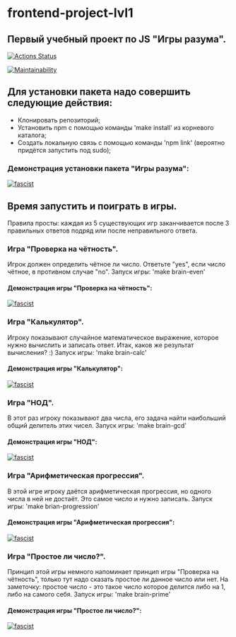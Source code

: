 # frontend-project-lvl1
## Первый учебный проект по JS "Игры разума".

[![Actions Status](https://github.com/alice-shamaeva/frontend-project-44/workflows/hexlet-check/badge.svg)](https://github.com/alice-shamaeva/frontend-project-44/actions)

[![Maintainability](https://api.codeclimate.com/v1/badges/e14b05ec1a31ce6ed8a6/maintainability)](https://codeclimate.com/github/alice-shamaeva/frontend-project-44/maintainability)

## Для установки пакета надо совершить следующие действия:
- Клонировать репозиторий;
- Установить npm с помощью команды 'make install' из корневого каталога;
- Создать локальную связь с помощью команды 'npm link' (вероятно придётся запустить под sudo);

### Демонстрация установки пакета "Игры разума":

[![fascist](https://asciinema.org/a/606066.svg)](https://asciinema.org/a/606066)

## Время запустить и поиграть в игры.
Правила просты: каждая из 5 существующих игр заканчивается после 3 правильных ответов подряд или после неправильного ответа.

### Игра "Проверка на чётность".

Игрок должен определить чётное ли число. Ответьте "yes", если число чётное, в противном случае "no".
Запуск игры: 'make brain-even'

#### Демонcтрация игры "Проверка на чётность":

[![fascist](https://asciinema.org/a/606069.svg)](https://asciinema.org/a/606069)

### Игра "Калькулятор".

Игроку показывают случайное математическое выражение, которое нужно вычислить и записать ответ. Итак, каков же результат вычисления? :)
Запуск игры: 'make brain-calc'

#### Демонcтрация игры "Калькулятор":

[![fascist](https://asciinema.org/a/606070.svg)](https://asciinema.org/a/606070)

### Игра "НОД".

В этот раз игроку показывают два числа, его задача найти наибольший общий делитель этих чисел.
Запуск игры: 'make brain-gcd'

#### Демонcтрация игры "НОД":

[![fascist](https://asciinema.org/a/606072.svg)](https://asciinema.org/a/606072)

### Игра "Арифметическая прогрессия".

В этой игре игроку даётся арифметическая прогрессия, но одного числа в ней не достаёт. Это самое число и нужно записать.
Запуск игры: 'make brian-progression'

#### Демонcтрация игры "Арифметическая прогрессия":

[![fascist](https://asciinema.org/a/606073.svg)](https://asciinema.org/a/606073)

### Игра "Простое ли число?".

Принцип этой игры немного напоминает принцип игры "Проверка на чётность", только тут надо сказать простое ли данное число или нет. На заметочку: простое число - это такое число которое делится либо на 1, либо на самого себя.
Запуск игры: 'make brain-prime'

#### Демонcтрация игры "Простое ли число?":
[![fascist](https://asciinema.org/a/606076.svg)](https://asciinema.org/a/606076)